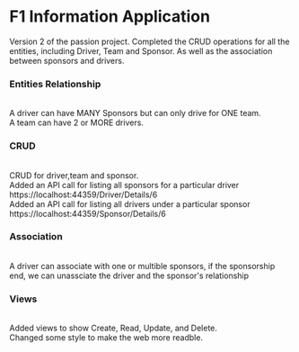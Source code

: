 # F1 Information Application
Version 2 of the passion project. Completed the CRUD operations for all the entities, including Driver, Team and Sponsor. As well as the association between sponsors and drivers. </br>

<h3> Entities Relationship </h3> 
</br>A driver can have MANY Sponsors but can only drive for ONE team. 
</br>A team can have 2 or MORE drivers.

<h3> CRUD </h3> 
</br> CRUD for driver,team and sponsor.
</br>Added an API call for listing all sponsors for a particular driver
</br>https://localhost:44359/Driver/Details/6
</br>Added an API call for listing all drivers under a particular sponsor
</br>https://localhost:44359/Sponsor/Details/6


<h3> Association </h3> 
</br> A driver can associate with one or multible sponsors, if the sponsorship end, we can unassciate the driver and the sponsor's relationship

<h3> Views </h3> 
</br> Added views to show Create, Read, Update, and Delete.
</br> Changed some style to make the web more readble.

